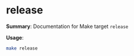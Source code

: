 # release

**Summary**: Documentation for Make target `release`

**Usage**:

```bash
make release
```
